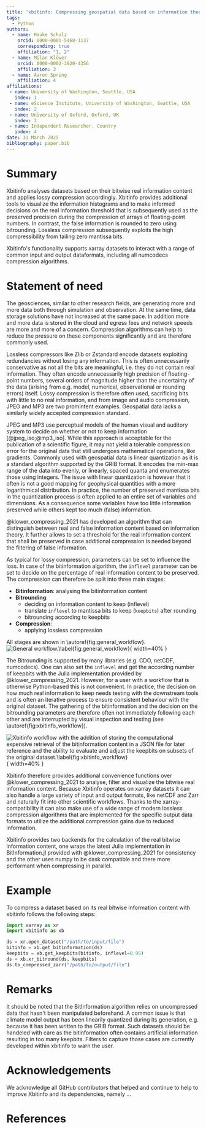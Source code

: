 ```yaml
---
title: 'xbitinfo: Compressing geospatial data based on information theory'
tags:
  - Python
authors:
  - name: Hauke Schulz
    orcid: 0000-0001-5468-1137
    corresponding: true
    affiliation: "1, 2"
  - name: Milan Klöwer
    orcid: 0000-0002-3920-4356
    affiliation: 3
  - name: Aaron Spring
    affiliation: 4
affiliations:
 - name: University of Washington, Seattle, USA
   index: 1
 - name: eScience Institute, University of Washington, Seattle, USA
   index: 2
 - name: University of Oxford, Oxford, UK
   index: 3
 - name: Independent Researcher, Country
   index: 4
date: 31 March 2025
bibliography: paper.bib
---
```


# Summary

Xbitinfo analyses datasets based on their bitwise real information content and applies lossy compression
accordingly. Xbitinfo provides additional tools to visualize the information histograms and to make
informed decisions on the real information threshold that is subsequently used as the preserved precision
during the compression of arrays of floating-point numbers. In contrast, the false information is rounded
to zero using bitrounding. Lossless compression subsequently exploits the high compressibility from tailing
zero mantissa bits.

Xbitinfo's functionality supports xarray datasets to interact with a range of common input and output
dataformats, including all numcodecs compression algorithms. 

# Statement of need

The geosciences,  similar to other research fields, are generating more and more data both through
simulation and observation. At the same time, data storage solutions have not increased at the
same pace. In addition more and more data is stored in the cloud and egress fees and network
speeds are more and more of a concern. Compression algorithms can help to reduce the pressure
on these components significantly and are therefore commonly used.

Lossless compressors like Zlib or Zstandard encode datasets exploiting redundancies without losing
any information. This is often unnecessarily conservative as not all the bits are meaningful,
i.e. they do not contain real information. They often encode unnecessarily high precision of
floating-point numbers, several orders of magnitude higher than the uncertainty of the data
(arising from e.g. model, numerical, observational or rounding errors) itself. Lossy compression
is therefore often used, sacrificing bits with little to no real information, and from image and
audio compression, JPEG and MP3 are two promintent examples. Geospatial data lacks a similarly
widely accepted compression standard.

JPEG and MP3 use perceptual models of the human visual and auditory system to decide on whether
or not to keep information [@jpeg_iso;@mp3_iso]. While this approach is acceptable for the
publication of a scientific figure, it may not yield a tolerable compression error for the original
data that still undergoes mathematical operations, like gradients. Commonly used with geospatial
data is linear quantization as it is a standard algorithm supported by the GRIB format. It encodes
the min-max range of the data into evenly, or linearly, spaced quanta and enumerates those using
integers. The issue with linear quantization is however that it often is not a good mapping for
geophysical quantities with a more logarithmical distribution. In practice, the number of preserved
mantissa bits in the quantization process is often applied to an entire set of variables and dimensions.
As a consequence some variables have too little information preserved while others kept too much
(false) information.

@klower_compressing_2021 has developed an algorithm that can distinguish between real and false
information content based on information theory. It further allows to set a threshold for the real
information content that shall be preserved in case additional compression is needed beyond the
filtering of false information.

As typical for lossy compression, parameters can be set to influence the loss.
In case of the bitinformation algorithm, the `inflevel` parameter can be set to decide on the
percentage of real information content to be preserved.
The compression can therefore be split into three main stages:

 - **Bitinformation**: analysing the bitinformation content
 - **Bitrounding**:
    - deciding on information content to keep (inflevel)
    - translate `inflevel` to mantissa bits to keep (`keepbits`) after rounding
    - bitrounding according to keepbits
 - **Compression**:
    - applying lossless compression

All stages are shown in \autoref{fig:general_workflow}.
![General workflow.\label{fig:general_workflow}](general_workflow.png){ width=40% }

The Bitrounding is supported by many libraries (e.g. CDO, netCDF, numcodecs). One can also set the
`inflevel` and get the according number of keepbits with the Julia implementation provided by
@klower_compressing_2021. However, for a user with a workflow that is otherwise Python-based this
is not convenient. In practice, the decision on how much real information to keep needs
testing with the downstream tools and is often an iterative process to ensure consistent
behaviour with the original dataset. The gathering of the bitinformation and the decision on
the bitrounding parameters are therefore often not immediately following each other and are
interrupted by visual inspection and testing (see \autoref{fig:xbitinfo_workflow}).

![Xbitinfo workflow with the addition of storing the computational expensive retrieval of the bitinformation content in a JSON file for later reference and the ability to evaluate and adjust the keepbits on subsets of the original dataset.\label{fig:xbitinfo_workflow}](xbitinfo_workflow.png){ width=40% }

Xbitinfo therefore provides additional convenience functions over  @klower_compressing_2021 to analyse,
filter and visualize the bitwise real information content. Because Xbitinfo operates on xarray datasets
it can also handle a large variety of input and output formats, like netCDF and Zarr and naturally fit
into other scientific workflows. Thanks to the xarray-compatibility it can also make use of a wide range of
modern lossless compression algorithms that are implemented for the specific output data formats to utilize
the additional compression gains due to reduced information.

Xbitinfo provides two backends for the calculation of the real bitwise information content, one wraps the
latest Julia implementation in BitInformation.jl provided with @klower_compressing_2021 for consistency
and the other uses numpy to be dask compatible and there more performant when compressing in parallel.


# Example

To compress a dataset based on its real bitwise information content with xbitinfo follows the following steps:

```python
import xarray as xr
import xbitinfo as xb

ds = xr.open_dataset("/path/to/input/file")
bitinfo = xb.get_bitinformation(ds)
keepbits = xb.get_keepbits(bitinfo, inflevel=0.95)
ds = xb.xr_bitround(ds, keepbits)
ds.to_compressed_zarr("/path/to/output/file")
```


# Remarks

It should be noted that the BitInformation algorithm relies on uncompressed data that hasn't been manipulated beforehand.
A common issue is that climate model output has been linearily quantized during its generation,
e.g. because it has been written to the GRIB format. Such datasets should be handeled with care as the bitinformation often
contains artificial information resulting in too many keepbits. Filters to capture those cases are currently developed
within xbitinfo to warn the user.

# Acknowledgements

We acknowledge all GitHub contributors that helped and continue to help to improve Xbitinfo and its dependencies, namely ...

# References
